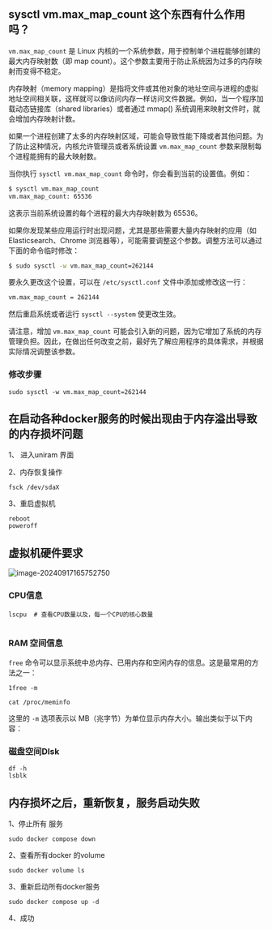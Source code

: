 ## sysctl vm.max_map_count  这个东西有什么作用吗？

`vm.max_map_count` 是 Linux 内核的一个系统参数，用于控制单个进程能够创建的最大内存映射数（即 map count）。这个参数主要用于防止系统因为过多的内存映射而变得不稳定。

内存映射（memory mapping）是指将文件或其他对象的地址空间与进程的虚拟地址空间相关联，这样就可以像访问内存一样访问文件数据。例如，当一个程序加载动态链接库（shared libraries）或者通过 mmap() 系统调用来映射文件时，就会增加内存映射计数。

如果一个进程创建了太多的内存映射区域，可能会导致性能下降或者其他问题。为了防止这种情况，内核允许管理员或者系统设置 `vm.max_map_count` 参数来限制每个进程能拥有的最大映射数。

当你执行 `sysctl vm.max_map_count` 命令时，你会看到当前的设置值。例如：

```sh
$ sysctl vm.max_map_count
vm.max_map_count: 65536
```

这表示当前系统设置的每个进程的最大内存映射数为 65536。

如果你发现某些应用运行时出现问题，尤其是那些需要大量内存映射的应用（如 Elasticsearch、Chrome 浏览器等），可能需要调整这个参数。调整方法可以通过下面的命令临时修改：

```sh
$ sudo sysctl -w vm.max_map_count=262144
```

要永久更改这个设置，可以在 `/etc/sysctl.conf` 文件中添加或修改这一行：

```sh
vm.max_map_count = 262144
```

然后重启系统或者运行 `sysctl --system` 使更改生效。

请注意，增加 `vm.max_map_count` 可能会引入新的问题，因为它增加了系统的内存管理负担。因此，在做出任何改变之前，最好先了解应用程序的具体需求，并根据实际情况调整该参数。



### 修改步骤

```
sudo sysctl -w vm.max_map_count=262144
```





## 在启动各种docker服务的时候出现由于内存溢出导致的内存损坏问题

1、 进入uniram 界面

2、内存恢复操作

```
fsck /dev/sdaX

```

3、重启虚拟机

```
reboot
poweroff
```







## 虚拟机硬件要求

![image-20240917165752750](C:\Users\XNL1WX\Documents\Obsidian-note\知识\ChatGpt\assets\image-20240917165752750.png)

### CPU信息

```
lscpu  # 查看CPU数量以及，每一个CPU的核心数量


```



### RAM 空间信息

`free` 命令可以显示系统中总内存、已用内存和空闲内存的信息。这是最常用的方法之一：

```
1free -m

cat /proc/meminfo
```

这里的 `-m` 选项表示以 MB（兆字节）为单位显示内存大小。输出类似于以下内容：



### 磁盘空间DIsk

```
df -h 
lsblk 
```



## 内存损坏之后，重新恢复，服务启动失败

1、停止所有 服务

```
sudo docker compose down
```

2、查看所有docker 的volume

```
sudo docker volume ls
```

3、重新启动所有docker服务

```
sudo docker compose up -d
```

4、成功



